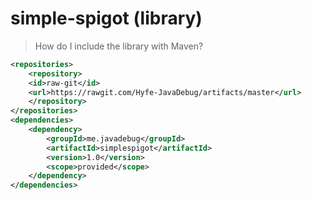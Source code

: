 # simple-spigot (library)

> How do I include the library with Maven?
```xml
<repositories>
    <repository>
	<id>raw-git</id>
	<url>https://rawgit.com/Hyfe-JavaDebug/artifacts/master</url>
    </repository>
</repositories>
<dependencies>
    <dependency>
        <groupId>me.javadebug</groupId>
        <artifactId>simplespigot</artifactId>
        <version>1.0</version>
        <scope>provided</scope>
    </dependency>
</dependencies>
```
